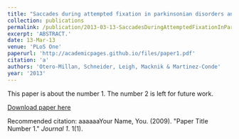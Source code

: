 ```yaml
---
title: "Saccades during attempted fixation in parkinsonian disorders and recessive ataxia: from microsaccades to square-wave jerks."
collection: publications
permalink: /publication/2013-03-13-SaccadesDuringAttemptedFixationInParkinsonianDisordersAndRecess
excerpt: 'ABSTRACT.'
date: 13-Mar-13
venue: 'PLoS One'
paperurl: 'http://academicpages.github.io/files/paper1.pdf'
citation: 'a'
authors: 'Otero-Millan, Schneider, Leigh, Macknik & Martinez-Conde'
year: '2013'
---
```

This paper is about the number 1. The number 2 is left for future work.

[Download paper here](http://academicpages.github.io/files/paper1.pdf)

Recommended citation: aaaaaaYour Name, You. (2009). "Paper Title Number 1." <i>Journal 1</i>. 1(1).
